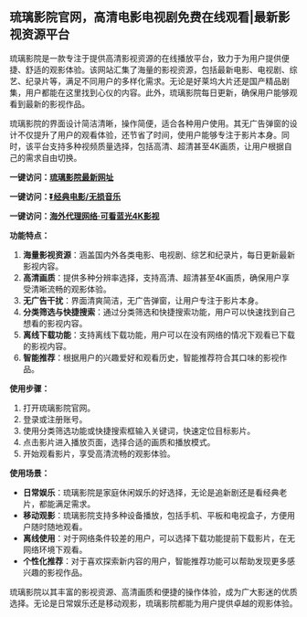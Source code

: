 <h2>琉璃影院官网，高清电影电视剧免费在线观看|最新影视资源平台</h2>
<p>琉璃影院是一款专注于提供高清影视资源的在线播放平台，致力于为用户提供便捷、舒适的观影体验。该网站汇集了海量的影视资源，包括最新电影、电视剧、综艺、纪录片等，满足不同用户的多样化需求。无论是好莱坞大片还是国产精品剧集，用户都能在这里找到心仪的内容。此外，琉璃影院每日更新，确保用户能够观看到最新的影视作品。</p>
<p>琉璃影院的界面设计简洁清晰，操作简便，适合各种用户使用。其无广告弹窗的设计不仅提升了用户的观看体验，还节省了时间，使用户能够专注于影片本身。同时，该平台支持多种视频质量选择，包括高清、超清甚至4K画质，让用户根据自己的需求自由切换。</p>
<p><strong>一键访问：</strong><a href="https://www.ggonav.com/sites/5831.html" target="_blank"><strong>琉璃影院最新网址</strong></a></p>
<p><strong>一键访问：</strong><a href="https://pan.quark.cn/s/0db22432c259" target="_blank"><strong>⏬经典电影/无损音乐</strong></a></p>
<p><strong>一键访问：</strong><a href="http://ip.harmonylink.net/share/e82025" target="_blank"><strong>海外代理网络·可看蓝光4K影视</strong></a></p>
<p><strong>功能特点：</strong></p>
<ol>
  <li><strong>海量影视资源</strong>：涵盖国内外各类电影、电视剧、综艺和纪录片，每日更新最新影视内容。</li>
  <li><strong>高清画质</strong>：提供多种分辨率选择，支持高清、超清甚至4K画质，确保用户享受清晰流畅的观影体验。</li>
  <li><strong>无广告干扰</strong>：界面清爽简洁，无广告弹窗，让用户专注于影片本身。</li>
  <li><strong>分类筛选与快捷搜索</strong>：通过分类筛选和快捷搜索功能，用户可以快速找到自己想看的影视内容。</li>
  <li><strong>离线下载功能</strong>：支持离线下载功能，用户可以在没有网络的情况下观看已下载的影视内容。</li>
  <li><strong>智能推荐</strong>：根据用户的兴趣爱好和观看历史，智能推荐符合其口味的影视作品。</li>
</ol>
<p><strong>使用步骤：</strong></p>
<ol>
  <li>打开琉璃影院官网。</li>
  <li>登录或注册账号。</li>
  <li>使用分类筛选功能或快捷搜索框输入关键词，快速定位目标影片。</li>
  <li>点击影片进入播放页面，选择合适的画质和播放模式。</li>
  <li>开始观看影片，享受高清流畅的观影体验。</li>
</ol>
<p><strong>使用场景：</strong></p>
<ul>
  <li><strong>日常娱乐</strong>：琉璃影院是家庭休闲娱乐的好选择，无论是追新剧还是看经典老片，都能满足需求。</li>
  <li><strong>移动观影</strong>：琉璃影院支持多种设备播放，包括手机、平板和电视盒子，方便用户随时随地观看。</li>
  <li><strong>离线使用</strong>：对于网络条件较差的用户，可以选择下载功能提前下载影片，在无网络环境下观看。</li>
  <li><strong>个性化推荐</strong>：对于喜欢探索新内容的用户，智能推荐功能可以帮助发现更多感兴趣的影视作品。</li>
</ul>
<p>琉璃影院以其丰富的影视资源、高清画质和便捷的操作体验，成为广大影迷的优质选择。无论是日常娱乐还是移动观影，琉璃影院都能为用户提供卓越的观影体验。</p>

